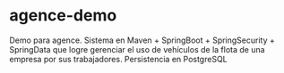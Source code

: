 # agence-demo
Demo para agence. Sistema en Maven + SpringBoot + SpringSecurity + SpringData que logre gerenciar el uso de vehículos de la flota de una empresa por sus trabajadores. Persistencia en PostgreSQL
